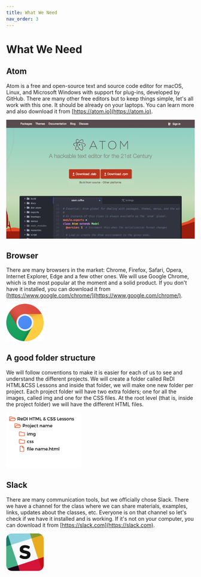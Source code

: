 ```yaml
---
title: What We Need
nav_order: 3
---
```


# What We Need

## Atom

Atom is a free and open-source text and source code editor for macOS, Linux, and Microsoft Windows with support for
plug-ins, developed by GitHub. There are many other free editors but to keep things simple, let's all work with this
one. It should be already on your laptops. You can learn more and also download it from 
[https://atom.io](https://atom.io).

![Atom](atom.png)

## Browser

There are many browsers in the market: Chrome, Firefox, Safari, Opera, Internet Explorer, Edge and a few other ones. We
will use Google Chrome, which is the most popular at the moment and a solid product. If you don't have it installed, you
can download it from [https://www.google.com/chrome/](https://www.google.com/chrome/).

<img src="./chrome.png" width="100" height="100" />

## A good folder structure

We will follow conventions to make it is easier for each of us to see and understand the different projects. We will
create a folder called ReDI HTML&CSS Lessons and inside that folder, we will make one new folder per project. Each
project folder will have two extra folders; one for all the images, called img and one for the CSS files. At the root level
(that is, inside the project folder) we will have the different HTML files.

<img src="./folders.png" width="200" height="149" />

## Slack

There are many communication tools, but we officially chose Slack. There we have a channel for the class where we can
share materials, examples, links, updates about the classes, etc. Everyone is on that channel so let's check if we have
it installed and is working. If it's not on your computer, you can download it from 
[https://slack.com](https://slack.com).

<img src="./slack.jpg" width="100" height="100" />
